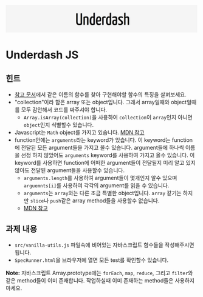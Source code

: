 ![Underdash](/underdash.png)

# Underdash JS

## 힌트

- [참고 문서](http://underscorejs.org/)에서 같은 이름의 함수를 찾아 구현해야할 함수의 특징을 살펴보세요.
- "collection"이라 함은 array 또는 object입니다. 그래서 array일때와 object일때를 모두 감안해서 코드를 짜주셔야 합니다.
  - `Array.isArray(collection)`을 사용하여 `collection`이 `array`인지 아니면 `object`인지 식별할수 있습니다.
- Javascript는 `Math` object를 가지고 있습니다. [MDN 참고](https://developer.mozilla.org/ko/docs/Web/JavaScript/Reference/Global_Objects/Math)
- function안에는 `arguments`라는 keyword가 있습니다. 이 keyword는 function에 전달된 모든 argument들을 가지고 올수 있습니다. argument들에 하나씩 이름을 선정 하지 않았어도 `arguments` keyword를 사용하여 가지고 올수 있습니다. 이 keyword를 사용하면 function에 어떠한 argument들이 전달될지 미리 알고 있지 않아도 전달된 argument들을 사용할수 있습니다.
  - `arguments.length`를 사용하여 argument들이 몇개인지 알수 있으며 `arguemnts[i]`를 사용하여 각각의 argument를 읽을 수 있습니다.
  - `arguments`는 `array`와는 다른 조금 특별한 object입니다. `array` 같기는 하지만 `slice`나 `push`같은 array method들을 사용할수 없습니다.
  - [MDN 참고](https://developer.mozilla.org/ko/docs/Web/JavaScript/Reference/Functions/arguments)

## 과제 내용

- `src/vanilla-utils.js` 파일속에 비어있는 자바스크립트 함수들을 작성해주시면 됩니다.
- `SpecRunner.html`을 브라우저에 열면 모든 test를 확인할수 있습니다.

**Note:** 자바스크립트 Array.prototype에는 `forEach`, `map`, `reduce`, 그리고 `filter`와 같은 method들이 이미 존재합니다. 작업하실때 이미 존재하는 method들은 사용하지 마세요.
